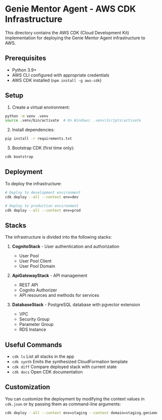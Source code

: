 # Genie Mentor Agent - AWS CDK Infrastructure

This directory contains the AWS CDK (Cloud Development Kit) implementation for deploying the Genie Mentor Agent infrastructure to AWS.

## Prerequisites

- Python 3.9+
- AWS CLI configured with appropriate credentials
- AWS CDK installed (`npm install -g aws-cdk`)

## Setup

1. Create a virtual environment:

```bash
python -m venv .venv
source .venv/bin/activate  # On Windows: .venv\Scripts\activate
```

2. Install dependencies:

```bash
pip install -r requirements.txt
```

3. Bootstrap CDK (first time only):

```bash
cdk bootstrap
```

## Deployment

To deploy the infrastructure:

```bash
# Deploy to development environment
cdk deploy --all --context env=dev

# Deploy to production environment
cdk deploy --all --context env=prod
```

## Stacks

The infrastructure is divided into the following stacks:

1. **CognitoStack** - User authentication and authorization
   - User Pool
   - User Pool Client
   - User Pool Domain

2. **ApiGatewayStack** - API management
   - REST API
   - Cognito Authorizer
   - API resources and methods for services

3. **DatabaseStack** - PostgreSQL database with pgvector extension
   - VPC
   - Security Group
   - Parameter Group
   - RDS Instance

## Useful Commands

* `cdk ls`          List all stacks in the app
* `cdk synth`       Emits the synthesized CloudFormation template
* `cdk diff`        Compare deployed stack with current state
* `cdk docs`        Open CDK documentation

## Customization

You can customize the deployment by modifying the context values in `cdk.json` or by passing them as command-line arguments:

```bash
cdk deploy --all --context env=staging --context domain=staging.geniementorbot.com
```
